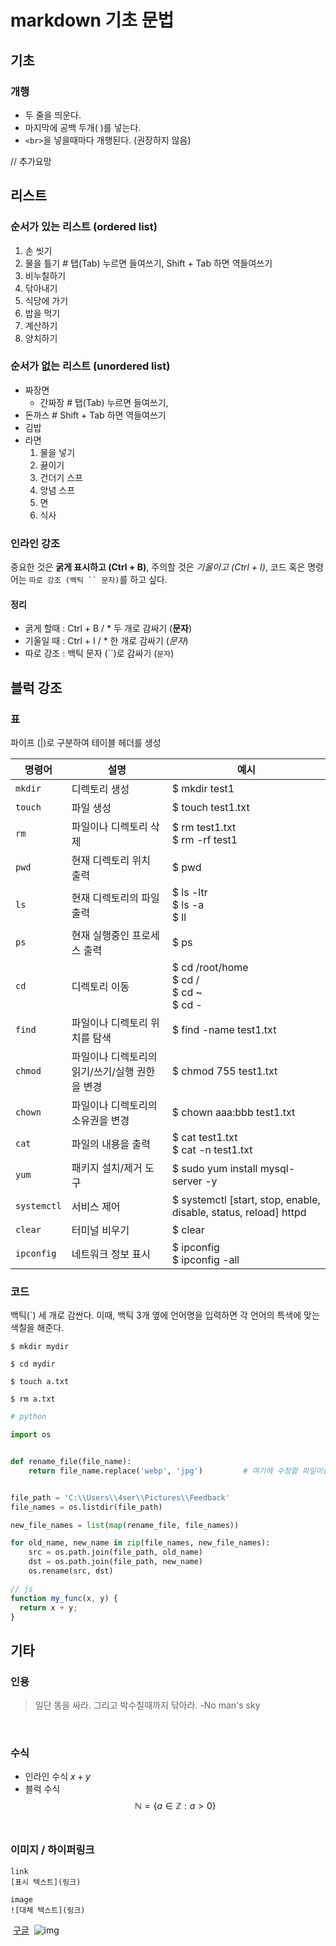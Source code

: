 # markdown 기초 문법

## 기초

### 개행
- 두 줄을 띄운다.
- 마지막에 공백 두개(  )를 넣는다.
- `<br>`을 넣을때마다 개행된다. (권장하지 않음)

// 추가요망

## 리스트

### 순서가 있는 리스트 (ordered list)
1. 손 씻기
  1. 물을 틀기                       # 탭(Tab) 누르면 들여쓰기, Shift + Tab 하면 역들여쓰기
  2. 비누칠하기
  3. 닦아내기
2. 식당에 가기
3. 밥을 먹기
4. 계산하기
5. 양치하기

### 순서가 없는 리스트 (unordered list)
- 짜장면
  - 간짜장                          # 탭(Tab) 누르면 들여쓰기,
- 돈까스                            # Shift + Tab 하면 역들여쓰기
- 김밥
- 라면
  1. 물을 넣기
  2. 끓이기
  3. 건더기 스프
  4. 앙념 스프
  5. 면
  6. 식사

### 인라인 강조
중요한 것은 **굵게 표시하고 (Ctrl + B)**, 주의할 것은 *기울이고 (Ctrl + I)*, 코드 혹은 명령어는 `따로 강조 (백틱 `` 문자)`를 하고 싶다.

#### 정리
- 굵게 할때 : Ctrl + B / * 두 개로 감싸기 (**문자**)
- 기울일 때 : Ctrl + I / * 한 개로 감싸기 (*문자*)
- 따로 강조 : 백틱 문자 (``)로 감싸기      (`문자`)

## 블럭 강조


### 표
파이프 (|)로 구분하여 테이블 헤더를 생성

|명령어|설명|예시|
|-|-|-|
|`mkdir`|디렉토리 생성|$ mkdir test1|
|`touch`|파일 생성|$ touch test1.txt|
|`rm`|파일이나 디렉토리 삭제|$ rm test1.txt <br> $ rm -rf test1| # <br> 으로 개행
|`pwd`|현재 디렉토리 위치 출력|$ pwd|
|`ls`|현재 디렉토리의 파일 출력|$ ls -ltr <br> $ ls -a <br> $ ll|
|`ps`|현재 실행중인 프로세스 출력|$ ps|
|`cd`|디렉토리 이동|$ cd /root/home <br> $ cd / <br> $ cd ~ <br> $ cd -|
|`find`|파일이나 디렉토리 위치를 탐색|$ find -name test1.txt|
|`chmod`|파일이나 디렉토리의 읽기/쓰기/실행 권한을 변경|$ chmod 755 test1.txt|
|`chown`|파일이나 디렉토리의 소유권을 변경|$ chown aaa:bbb test1.txt|
|`cat`|파일의 내용을 출력|$ cat test1.txt <br> $ cat -n test1.txt|
|`yum`|패키지 설치/제거 도구|$ sudo yum install mysql-server -y|
|`systemctl`|서비스 제어|$ systemctl [start, stop, enable, disable, status, reload] httpd| # 대괄호 단어 중 택 1
|`clear`|터미널 비우기|$ clear|
|`ipconfig`|네트워크 정보 표시|$ ipconfig <br> $ ipconfig -all|


### 코드
백틱(`) 세 개로 감싼다. 이때, 백틱 3개 옆에 언어명을 입력하면 각 언어의 특색에 맞는 색칠을 해준다.

```
$ mkdir mydir

$ cd mydir

$ touch a.txt

$ rm a.txt

```

```python
# python

import os


def rename_file(file_name):
    return file_name.replace('webp', 'jpg')         # 여기에 수정할 파일이름 작성


file_path = 'C:\\Users\\4ser\\Pictures\\Feedback'
file_names = os.listdir(file_path)

new_file_names = list(map(rename_file, file_names))

for old_name, new_name in zip(file_names, new_file_names):
    src = os.path.join(file_path, old_name)
    dst = os.path.join(file_path, new_name)
    os.rename(src, dst)
```

```javascript
// js
function my_func(x, y) {
  return x + y;
}
```

## 기타


### 인용
> 일단 똥을 싸라. 그리고 박수칠때까지 닦아라. -No man's sky

<br>

### 수식
- 인라인 수식 $x + y$
- 블럭 수식
​
$$
\mathbb{N} = \{ a \in \mathbb{Z} : a > 0 \}
$$
​
### 이미지 / 하이퍼링크
```
link
[표시 텍스트](링크) 
​
image
![대체 텍스트](링크)
```
​
[구글](https://google.com)
​
![img](https://cdn.travie.com/news/photo/first/201710/img_19975_1.jpg)



